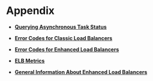 # Appendix<a name="EN-US_TOPIC_0096561587"></a>

-   **[Querying Asynchronous Task Status](querying-asynchronous-task-status.md)**  

-   **[Error Codes for Classic Load Balancers](error-codes-for-classic-load-balancers.md)**  

-   **[Error Codes for Enhanced Load Balancers](error-codes-for-enhanced-load-balancers.md)**  

-   **[ELB Metrics](elb-metrics.md)**  

-   **[General Information About Enhanced Load Balancers](general-information-about-enhanced-load-balancers.md)**  


